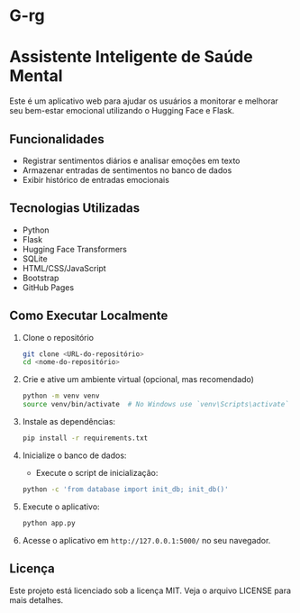 # G-rg
# Assistente Inteligente de Saúde Mental

Este é um aplicativo web para ajudar os usuários a monitorar e melhorar seu bem-estar emocional utilizando o Hugging Face e Flask.

## Funcionalidades

- Registrar sentimentos diários e analisar emoções em texto
- Armazenar entradas de sentimentos no banco de dados
- Exibir histórico de entradas emocionais

## Tecnologias Utilizadas

- Python
- Flask
- Hugging Face Transformers
- SQLite
- HTML/CSS/JavaScript
- Bootstrap
- GitHub Pages

## Como Executar Localmente

1. Clone o repositório
    ```sh
    git clone <URL-do-repositório>
    cd <nome-do-repositório>
    ```

2. Crie e ative um ambiente virtual (opcional, mas recomendado)
    ```sh
    python -m venv venv
    source venv/bin/activate  # No Windows use `venv\Scripts\activate`
    ```

3. Instale as dependências:
    ```sh
    pip install -r requirements.txt
    ```

4. Inicialize o banco de dados:
    - Execute o script de inicialização:
    ```sh
    python -c 'from database import init_db; init_db()'
    ```

5. Execute o aplicativo:
    ```sh
    python app.py
    ```

6. Acesse o aplicativo em `http://127.0.0.1:5000/` no seu navegador.

## Licença

Este projeto está licenciado sob a licença MIT. Veja o arquivo LICENSE para mais detalhes.
